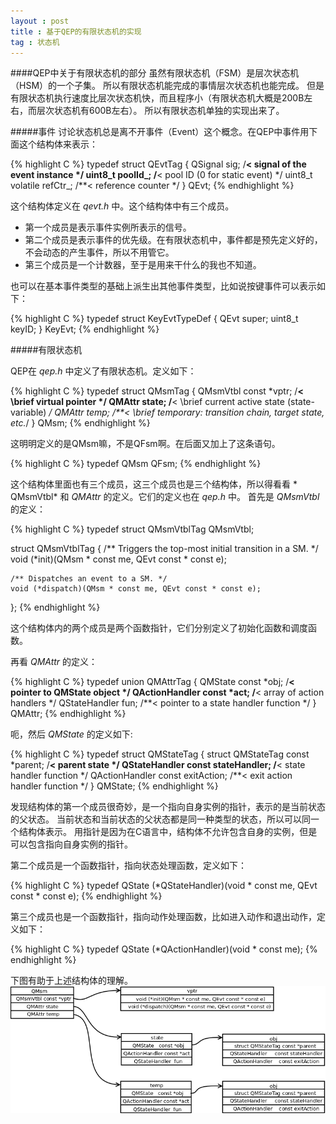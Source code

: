 ```yaml
---
layout : post
title : 基于QEP的有限状态机的实现
tag : 状态机
---
```


####QEP中关于有限状态机的部分
虽然有限状态机（FSM）是层次状态机（HSM）的一个子集。
所以有限状态机能完成的事情层次状态机也能完成。
但是有限状态机执行速度比层次状态机快，而且程序小（有限状态机大概是200B左右，而层次状态机有600B左右）。
所以有限状态机单独的实现出来了。

#####事件
讨论状态机总是离不开事件（Event）这个概念。在QEP中事件用下面这个结构体来表示：

{% highlight C %} 
typedef struct QEvtTag {
    QSignal sig;                          /**< signal of the event instance */
    uint8_t poolId_;                      /**< pool ID (0 for static event) */
    uint8_t volatile refCtr_;                        /**< reference counter */
} QEvt;
{% endhighlight %} 

这个结构体定义在 *qevt.h* 中。这个结构体中有三个成员。

* 第一个成员是表示事件实例所表示的信号。
* 第二个成员是表示事件的优先级。在有限状态机中，事件都是预先定义好的，不会动态的产生事件，所以不用管它。
* 第三个成员是一个计数器，至于是用来干什么的我也不知道。

也可以在基本事件类型的基础上派生出其他事件类型，比如说按键事件可以表示如下：

{% highlight C %} 
typedef struct KeyEvtTypeDef
{
    QEvt    super;
    uint8_t keyID;
} KeyEvt;
{% endhighlight %} 

#####有限状态机

QEP在 *qep.h* 中定义了有限状态机。定义如下：

{% highlight C %} 
typedef struct QMsmTag {
    QMsmVtbl const *vptr;                       /**< \brief virtual pointer */
    QMAttr state;         /**< \brief current active state (state-variable) */
    QMAttr temp; /**< \brief temporary: transition chain, target state, etc.*/
} QMsm;
{% endhighlight %} 

这明明定义的是QMsm嘛，不是QFsm啊。在后面又加上了这条语句。

{% highlight C %} 
typedef QMsm QFsm;
{% endhighlight %} 

这个结构体里面也有三个成员，这三个成员也是三个结构体，所以得看看 * QMsmVtbl* 和 *QMAttr* 的定义。它们的定义也在 *qep.h* 中。
首先是 *QMsmVtbl* 的定义：

{% highlight C %} 
typedef struct QMsmVtblTag QMsmVtbl;

struct QMsmVtblTag {
    /** Triggers the top-most initial transition in a SM. */
    void (*init)(QMsm * const me, QEvt const * const e);

    /** Dispatches an event to a SM. */
    void (*dispatch)(QMsm * const me, QEvt const * const e);
};
{% endhighlight %} 

这个结构体内的两个成员是两个函数指针，它们分别定义了初始化函数和调度函数。

再看 *QMAttr* 的定义：

{% highlight C %} 
typedef union QMAttrTag {
    QMState        const *obj;               /**< pointer to QMState object */
    QActionHandler const *act;                /**< array of action handlers */
    QStateHandler  fun;            /**< pointer to a state handler function */
} QMAttr;
{% endhighlight %} 

呃，然后 *QMState* 的定义如下:

{% highlight C %} 
typedef struct QMStateTag {
    struct QMStateTag const *parent;                      /**< parent state */
    QStateHandler     const stateHandler;      /**<  state handler function */
    QActionHandler    const exitAction;   /**< exit action handler function */
} QMState;
{% endhighlight %} 

发现结构体的第一个成员很奇妙，是一个指向自身实例的指针，表示的是当前状态的父状态。
当前状态和当前状态的父状态都是同一种类型的状态，所以可以同一个结构体表示。
用指针是因为在C语言中，结构体不允许包含自身的实例，但是可以包含指向自身实例的指针。

第二个成员是一个函数指针，指向状态处理函数，定义如下：

{% highlight C %} 
typedef QState (*QStateHandler)(void * const me, QEvt const * const e);
{% endhighlight %} 

第三个成员也是一个函数指针，指向动作处理函数，比如进入动作和退出动作，定义如下：

{% highlight C %} 
typedef QState (*QActionHandler)(void * const me);
{% endhighlight %} 

下图有助于上述结构体的理解。
![图1](/image/状态结构体.png)
